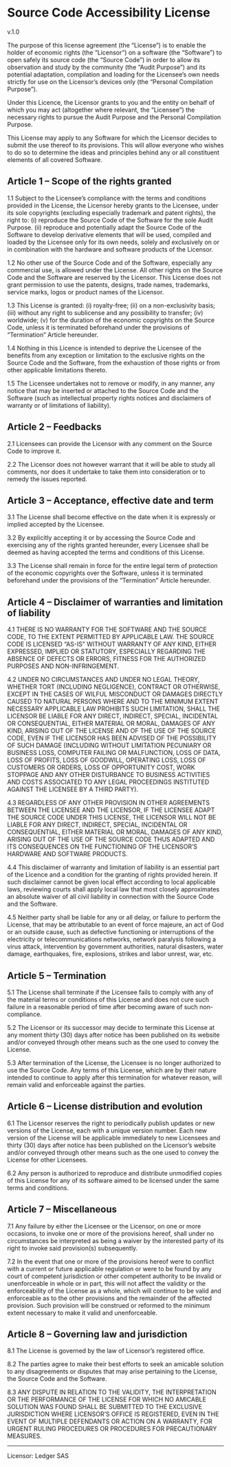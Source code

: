 # Source Code Accessibility License
v.1.0

The purpose of this license agreement (the “License”) is to enable the holder of economic rights (the “Licensor”) on a software (the “Software”) to open safely its source code (the “Source Code”) in order to allow its observation and study by the community (the “Audit Purpose”) and its potential adaptation, compilation and loading for the Licensee’s own needs strictly for use on the Licensor’s devices only (the “Personal Compilation Purpose”).

Under this Licence, the Licensor grants to you and the entity on behalf of which you may act (altogether where relevant, the “Licensee”) the necessary rights to pursue the Audit Purpose and the Personal Compilation Purpose.

This License may apply to any Software for which the Licensor decides to submit the use thereof to its provisions. This will allow everyone who wishes to do so to determine the ideas and principles behind any or all constituent elements of all covered Software.

## Article 1 – Scope of the rights granted 
1.1 Subject to the Licensee’s compliance with the terms and conditions provided in the License, the Licensor hereby grants to the Licensee, under its sole copyrights (excluding especially trademark and patent rights), the right to:
(i) reproduce the Source Code of the Software for the sole Audit Purpose.
(ii) reproduce and potentially adapt the Source Code of the Software to develop derivative elements that will be used, compiled and loaded by the Licensee only for its own needs, solely and exclusively on or in combination with the hardware and software products of the Licensor.

1.2 No other use of the Source Code and of the Software, especially any commercial use, is allowed under the License. All other rights on the Source Code and the Software are reserved by the Licensor. This License does not grant permission to use the patents, designs, trade names, trademarks, service marks, logos or product names of the Licensor.

1.3 This License is granted:
    (i) royalty-free;
    (ii) on a non-exclusivity basis;
    (iii) without any right to sublicense and any possibility to transfer;
    (iv) worldwide;
    (v) for the duration of the economic copyrights on the Source Code, unless it is terminated beforehand under the provisions of “Termination” Article hereunder. 

1.4 Nothing in this Licence is intended to deprive the Licensee of the benefits from any exception or limitation to the exclusive rights on the Source Code and the Software, from the exhaustion of those rights or from other applicable limitations thereto.

1.5 The Licensee undertakes not to remove or modify, in any manner, any notice that may be inserted or attached to the Source Code and the Software (such as intellectual property rights notices and disclaimers of warranty or of limitations of liability).

## Article 2 – Feedbacks
2.1 Licensees can provide the Licensor with any comment on the Source Code to improve it.

2.2 The Licensor does not however warrant that it will be able to study all comments, nor does it undertake to take them into consideration or to remedy the issues reported.

## Article 3 – Acceptance, effective date and term 
3.1 The License shall become effective on the date when it is expressly or implied accepted by the Licensee.

3.2 By explicitly accepting it or by accessing the Source Code and exercising any of the rights granted hereunder, every Licensee shall be deemed as having accepted the terms and conditions of this License.

3.3 The License shall remain in force for the entire legal term of protection of the economic copyrights over the Software, unless it is terminated beforehand under the provisions of the “Termination” Article hereunder.

## Article 4 – Disclaimer of warranties and limitation of liability
4.1 THERE IS NO WARRANTY FOR THE SOFTWARE AND THE SOURCE CODE, TO THE EXTENT PERMITTED BY APPLICABLE LAW. THE SOURCE CODE IS LICENSED “AS-IS” WITHOUT WARRANTY OF ANY KIND, EITHER EXPRESSED, IMPLIED OR STATUTORY, ESPECIALLY REGARDING THE ABSENCE OF DEFECTS OR ERRORS, FITNESS FOR THE AUTHORIZED PURPOSES AND NON-INFRINGEMENT.

4.2 UNDER NO CIRCUMSTANCES AND UNDER NO LEGAL THEORY, WHETHER TORT (INCLUDING NEGLIGENCE), CONTRACT OR OTHERWISE, EXCEPT IN THE CASES OF WILFUL MISCONDUCT OR DAMAGES DIRECTLY CAUSED TO NATURAL PERSONS WHERE AND TO THE MINIMUM EXTENT NECESSARY APPLICABLE LAW PROHIBITS SUCH LIMITATION, SHALL THE LICENSOR BE LIABLE FOR ANY DIRECT, INDIRECT, SPECIAL, INCIDENTAL OR CONSEQUENTIAL, EITHER MATERIAL OR MORAL, DAMAGES OF ANY KIND, ARISING OUT OF THE LICENSE AND OF THE USE OF THE SOURCE CODE, EVEN IF THE LICENSOR HAS BEEN ADVISED OF THE POSSIBILITY OF SUCH DAMAGE (INCLUDING WITHOUT LIMITATION PECUNIARY OR BUSINESS LOSS, COMPUTER FAILING OR MALFUNCTION, LOSS OF DATA, LOSS OF PROFITS, LOSS OF GOODWILL, OPERATING LOSS, LOSS OF CUSTOMERS OR ORDERS, LOSS OF OPPORTUNITY COST, WORK STOPPAGE AND ANY OTHER DISTURBANCE TO BUSINESS ACTIVITIES AND COSTS ASSOCIATED TO ANY LEGAL PROCEEDINGS INSTITUTED AGAINST THE LICENSEE BY A THIRD PARTY).

4.3 REGARDLESS OF ANY OTHER PROVISION IN OTHER AGREEMENTS BETWEEN THE LICENSEE AND THE LICENSOR, IF THE LICENSEE ADAPT THE SOURCE CODE UNDER THIS LICENSE, THE LICENSOR WILL NOT BE LIABLE FOR ANY DIRECT, INDIRECT, SPECIAL, INCIDENTAL OR CONSEQUENTIAL, EITHER MATERIAL OR MORAL, DAMAGES OF ANY KIND, ARISING OUT OF THE USE OF THE SOURCE CODE THUS ADAPTED AND ITS CONSEQUENCES ON THE FUNCTIONING OF THE LICENSOR’S HARDWARE AND SOFTWARE PRODUCTS.

4.4 This disclaimer of warranty and limitation of liability is an essential part of the Licence and a condition for the granting of rights provided herein. If such disclaimer cannot be given local effect according to local applicable laws, reviewing courts shall apply local law that most closely approximates an absolute waiver of all civil liability in connection with the Source Code and the Software.

4.5 Neither party shall be liable for any or all delay, or failure to perform the License, that may be attributable to an event of force majeure, an act of God or an outside cause, such as defective functioning or interruptions of the electricity or telecommunications networks, network paralysis following a virus attack, intervention by government authorities, natural disasters, water damage, earthquakes, fire, explosions, strikes and labor unrest, war, etc.

## Article 5 – Termination
5.1 The License shall terminate if the Licensee fails to comply with any of the material terms or conditions of this License and does not cure such failure in a reasonable period of time after becoming aware of such non-compliance. 

5.2 The Licensor or its successor may decide to terminate this License at any moment thirty (30) days after notice has been published on its website and/or conveyed through other means such as the one used to convey the License.

5.3 After termination of the License, the Licensee is no longer authorized to use the Source Code. Any terms of this License, which are by their nature intended to continue to apply after this termination for whatever reason, will remain valid and enforceable against the parties.

## Article 6 – License distribution and evolution
6.1 The Licensor reserves the right to periodically publish updates or new versions of the License, each with a unique version number. Each new version of the License will be applicable immediately to new Licensees and thirty (30) days after notice has been published on the Licensor’s website and/or conveyed through other means such as the one used to convey the License for other Licensees.

6.2 Any person is authorized to reproduce and distribute unmodified copies of this License for any of its software aimed to be licensed under the same terms and conditions.

## Article 7 – Miscellaneous
7.1 Any failure by either the Licensee or the Licensor, on one or more occasions, to invoke one or more of the provisions hereof, shall under no circumstances be interpreted as being a waiver by the interested party of its right to invoke said provision(s) subsequently.

7.2 In the event that one or more of the provisions hereof were to conflict with a current or future applicable regulation or were to be found by any court of competent jurisdiction or other competent authority to be invalid or unenforceable in whole or in part, this will not affect the validity or the enforceability of the License as a whole, which will continue to be valid and enforceable as to the other provisions and the remainder of the affected provision. Such provision will be construed or reformed to the minimum extent necessary to make it valid and unenforceable.

## Article 8 – Governing law and jurisdiction
8.1 The License is governed by the law of Licensor’s registered office. 

8.2 The parties agree to make their best efforts to seek an amicable solution to any disagreements or disputes that may arise pertaining to the License, the Source Code and the Software.

8.3 ANY DISPUTE IN RELATION TO THE VALIDITY, THE INTERPRETATION OR THE PERFORMANCE OF THE LICENSE FOR WHICH NO AMICABLE SOLUTION WAS FOUND SHALL BE SUBMITTED TO THE EXCLUSIVE JURISDICTION WHERE LICENSOR’S OFFICE IS REGISTERED, EVEN IN THE EVENT OF MULTIPLE DEFENDANTS OR ACTION ON A WARRANTY, FOR URGENT RULING PROCEDURES OR PROCEDURES FOR PRECAUTIONARY MEASURES.

_______________

Licensor: Ledger SAS 
